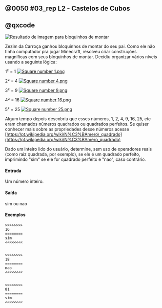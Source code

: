 ## @0050 #03_rep L2 - Castelos de Cubos
## @qxcode

![Resultado de imagem para bloquinhos de montar](capa.jpg)

  

Zezim da Carroça ganhou bloquinhos de montar do seu pai. Como ele não tinha computador pra jogar Minecraft, resolveu criar construções magníficas com seus bloquinhos de montar. Decidiu organizar vários níveis usando a seguinte lógica:

  

1² = 1 [![Square number 1.png](https://upload.wikimedia.org/wikipedia/commons/7/78/Square_number_1.png)](quadrado1.png)  

  

2² = 4 [![Square number 4.png](https://upload.wikimedia.org/wikipedia/commons/e/e1/Square_number_4.png)](quadrado2.png)  

  

3² = 9 [![Square number 9.png](https://upload.wikimedia.org/wikipedia/commons/4/4c/Square_number_9.png)](quadrado9.png)  

  

4² = 16 [![Square number 16.png](https://upload.wikimedia.org/wikipedia/commons/f/f8/Square_number_16.png)](quadrado16.png)  

  

5² = 25 [![Square number 25.png](https://upload.wikimedia.org/wikipedia/commons/0/0a/Square_number_25.png)](quadrado25.png)

  

Algum tempo depois descobriu que esses números, 1, 2, 4, 9, 16, 25, etc eram chamados números quadrados ou quadrados perfeitos. Se quiser conhecer mais sobre as propriedades desse números acesse [https://pt.wikipedia.org/wiki/N%C3%BAmero\_quadrado](https://pt.wikipedia.org/wiki/N%C3%BAmero_quadrado)

  

Dado um inteiro lido do usuário, determine, sem uso de operadores reais  
(como raiz quadrada, por exemplo), se ele é um quadrado perfeito, imprimindo "sim" se ele for quadrado perfeito e "nao", caso contrário.  


#### Entrada

Um número inteiro.  

#### Saída

sim ou nao


#### Exemplos

```
>>>>>>>>
16
========
sim
<<<<<<<<


>>>>>>>> 
18
========
nao
<<<<<<<<
  

>>>>>>>>
81
========
sim
<<<<<<<<

```

<!---

>>>>>>>>
0
========
nao
<<<<<<<<


>>>>>>>>
5
========
nao
<<<<<<<<


>>>>>>>>
1
========
sim
<<<<<<<<


>>>>>>>>
4
========
sim
<<<<<<<<


>>>>>>>>
35
========
nao
<<<<<<<<


>>>>>>>>
140
========
nao
<<<<<<<<


>>>>>>>>
6084
========
sim
<<<<<<<<

--->